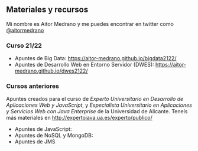 ## Materiales y recursos

Mi nombre es Aitor Medrano y me puedes encontrar en twitter como [@aitormedrano](https://twitter.com/aitormedrano)

### Curso 21/22

* Apuntes de Big Data: <https://aitor-medrano.github.io/bigdata2122/>
* Apuntes de Desarrollo Web en Entorno Servidor (DWES):  <https://aitor-medrano.github.io/dwes2122/>

### Cursos anteriores
 
Apuntes creados para el curso de *Experto Universitario en Desarrollo de Aplicaciones Web y JavaScript*, y *Especialista Universitario en Aplicaciones y Servicios Web con Java Enterprise* de la Universidad de Alicante. Teneís más materiales en <http://expertojava.ua.es/experto/publico/>
* Apuntes de JavaScript:
* Apuntes de NoSQL y MongoDB:
* Apuntes de JMS
